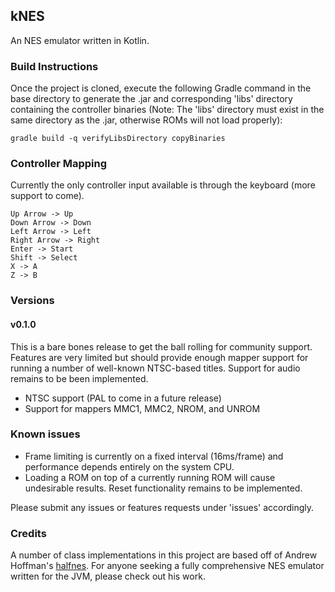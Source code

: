 ## kNES
An NES emulator written in Kotlin.

### Build Instructions
Once the project is cloned, execute the following Gradle command in the base directory
to generate the .jar and corresponding 'libs' directory containing the controller binaries
(Note: The 'libs' directory must exist in the same directory as the .jar, otherwise ROMs will 
not load properly):

`gradle build -q verifyLibsDirectory copyBinaries`

### Controller Mapping
Currently the only controller input available is through the keyboard (more support to come).

```
Up Arrow -> Up
Down Arrow -> Down
Left Arrow -> Left
Right Arrow -> Right
Enter -> Start
Shift -> Select
X -> A
Z -> B
```

### Versions
#### v0.1.0
This is a bare bones release to get the ball rolling for community support. Features are very limited 
but should provide enough mapper support for running a number of well-known NTSC-based titles. Support for
audio remains to be been implemented.
- NTSC support (PAL to come in a future release)
- Support for mappers MMC1, MMC2, NROM, and UNROM

### Known issues
- Frame limiting is currently on a fixed interval (16ms/frame) and performance depends entirely on
the system CPU.
- Loading a ROM on top of a currently running ROM will cause undesirable results. Reset functionality
remains to be implemented.

Please submit any issues or features requests under 'issues' accordingly.

### Credits
A number of class implementations in this project are based off of Andrew Hoffman's 
[halfnes](https://github.com/andrew-hoffman/halfnes). For anyone seeking a fully comprehensive
NES emulator written for the JVM, please check out his work.
